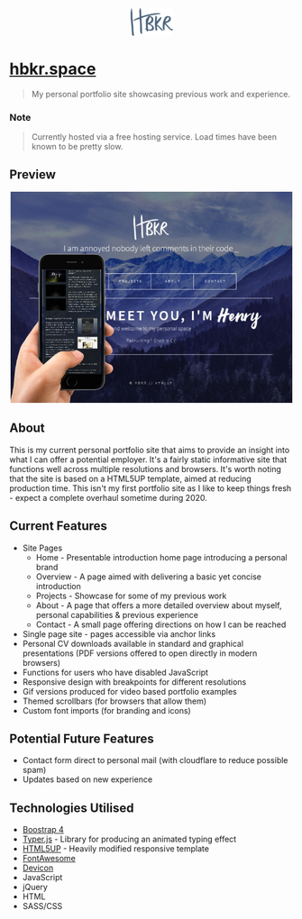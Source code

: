 <p align="center"><img src="https://github.com/henrybkr/hbkr.space/blob/master/assets/images/logos/logo_blue.svg" width="75"></p>

# [hbkr.space](http://hbkr.space)
> My personal portfolio site showcasing previous work and experience.

### Note
> Currently hosted via a free hosting service. Load times have been known to be pretty slow.

## Preview
<p align="center"><img src="https://github.com/henrybkr/hbkr.space/blob/master/assets/images/projects/portfolio1.jpg" width="500"></p>

## About
This is my current personal portfolio site that aims to provide an insight into what I can offer a potential employer. It's a fairly static informative site that functions well across multiple resolutions and browsers. It's worth noting that the site is based on a HTML5UP template, aimed at reducing production time. This isn't my first portfolio site as I like to keep things fresh - expect a complete overhaul sometime during 2020.

## Current Features
* Site Pages
    * Home - Presentable introduction home page introducing a personal brand
    * Overview - A page aimed with delivering a basic yet concise introduction
    * Projects - Showcase for some of my previous work
    * About - A page that offers a more detailed overview about myself, personal capabilities & previous experience
    * Contact - A small page offering directions on how I can be reached
* Single page site - pages accessible via anchor links
* Personal CV downloads available in standard and graphical presentations (PDF versions offered to open directly in modern browsers)
* Functions for users who have disabled JavaScript
* Responsive design with breakpoints for different resolutions
* Gif versions produced for video based portfolio examples
* Themed scrollbars (for browsers that allow them)
* Custom font imports (for branding and icons)

## Potential Future Features
* Contact form direct to personal mail (with cloudflare to reduce possible spam)
* Updates based on new experience

## Technologies Utilised
* [Boostrap 4](https://getbootstrap.com/)
* [Typer.js](https://github.com/straversi/Typer.js) - Library for producing an animated typing effect
* [HTML5UP](https://html5up.net/) - Heavily modified responsive template
* [FontAwesome](https://fontawesome.com/)
* [Devicon](https://github.com/konpa/devicon/)
* JavaScript
* jQuery
* HTML
* SASS/CSS